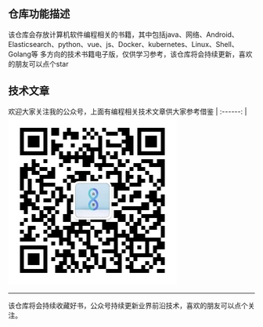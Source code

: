 ## 仓库功能描述
该仓库会存放计算机软件编程相关的书籍，其中包括java、网络、Android、Elasticsearch、python、vue、js、Docker、kubernetes、Linux、Shell、Golang等
多方向的技术书籍电子版，仅供学习参考，该仓库将会持续更新，喜欢的朋友可以点个star
## 技术文章
欢迎大家关注我的公众号，上面有编程相关技术文章供大家参考借鉴
| :------: |
![avatar](/images/众享周知.jpg)

------ 
该仓库将会持续收藏好书，公众号持续更新业界前沿技术，喜欢的朋友可以点个关注。
